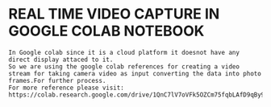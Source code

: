 # REAL TIME VIDEO CAPTURE IN GOOGLE COLAB NOTEBOOK
    In Google colab since it is a cloud platform it doesnot have any direct display attaced to it.
    So we are using the google colab references for creating a video stream for taking camera video as input converting the data into photo frames.For further process.
    For more reference please visit: https://colab.research.google.com/drive/1QnC7lV7oVFk5OZCm75fqbLAfD9qBy9bw 

